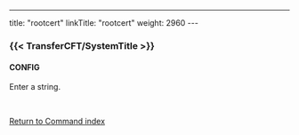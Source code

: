 ---
title: "rootcert"
linkTitle: "rootcert"
weight: 2960
---<span id="rootcert"></span>

### {{< TransferCFT/SystemTitle  >}}

#### CONFIG

Enter a string.

 

[Return to Command index](../../)

 
